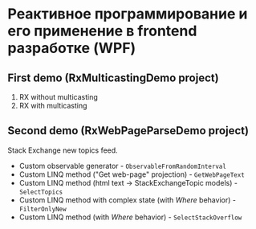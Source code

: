 ﻿# Реактивное программирование и его применение в frontend разработке (WPF)

## First demo (RxMulticastingDemo project)

1. RX without multicasting
2. RX with multicasting

## Second demo (RxWebPageParseDemo project)

Stack Exchange new topics feed.

 * Custom observable generator - `ObservableFromRandomInterval`
 * Custom LINQ method ("Get web-page" projection) - `GetWebPageText`
 * Custom LINQ method (html text -> StackExchangeTopic models) - `SelectTopics`
 * Custom LINQ method with complex state (with _Where_ behavior) - `FilterOnlyNew`
 * Custom LINQ method (with _Where_ behavior) - `SelectStackOverflow`